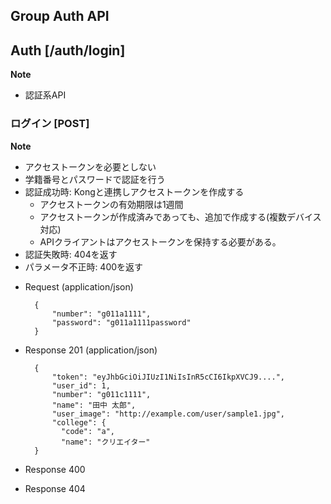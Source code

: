 ## Group Auth API

##  Auth [/auth/login]
**Note**
* 認証系API

### ログイン [POST]
**Note**
* アクセストークンを必要としない
* 学籍番号とパスワードで認証を行う
* 認証成功時: Kongと連携しアクセストークンを作成する
    + アクセストークンの有効期限は1週間
    + アクセストークンが作成済みであっても、追加で作成する(複数デバイス対応)
    + APIクライアントはアクセストークンを保持する必要がある。
* 認証失敗時: 404を返す
* パラメータ不正時: 400を返す

+ Request (application/json)

        {
            "number": "g011a1111",
            "password": "g011a1111password"
        }

+ Response 201 (application/json)

        {
            "token": "eyJhbGciOiJIUzI1NiIsInR5cCI6IkpXVCJ9....",
            "user_id": 1,
            "number": "g011c1111",
            "name": "田中 太郎",
            "user_image": "http://example.com/user/sample1.jpg",
            "college": {
              "code": "a",
              "name": "クリエイター"
        }

+ Response 400

+ Response 404
